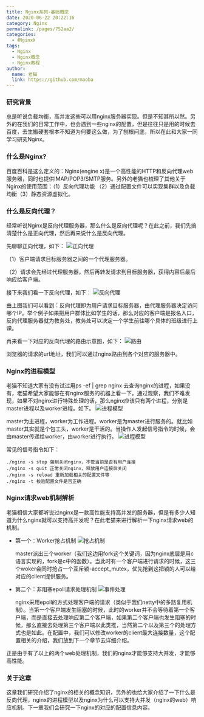 ```yaml
---
title: Nginx系列-基础概念
date: 2020-06-22 20:22:16
category: Nginx
permalink: /pages/752aa2/
categories: 
  - 《Nginx》
tags: 
  - Nginx
  - Nginx概念
  - Nginx教程
author: 
  name: 老猫
  link: https://github.com/maoba
---
```


### 研究背景

总是听说负载均衡，高并发这些可以用nginx服务器实现。但是不知其所以然。另外的在我们的日常工作中，也会遇到一些nginx的配置，但是往往只是用的时候去百度，去生搬硬套根本不知道为何要这么做，为了刨根问底，所以在此和大家一同学习研究Nginx。

### 什么是Nginx?

百度百科是这么定义的：Nginx(engine x)是一个高性能的HTTP和反向代理web服务器，同时也提供IMAP/POP3/SMTP服务。另外的老猫也梳理了其他关于Nginx的使用范围：（1）反向代理功能 （2）通过配置文件可以实现集群以及负载均衡（3）静态资源虚拟化。
<!-- more -->
### 什么是反向代理？

经常听说Nginx是反向代理服务器，那么什么是反向代理呢？在此之前，我们先搞清楚什么是正向代理，然后再来说什么是反向代理。

先聊聊正向代理，如下：
![正向代理](https://cdn.ktdaddy.com/architecture/nginx/zx.png)

（1）客户端请求目标服务器之间的一个代理服务器。

（2）请求会先经过代理服务器，然后再转发请求到目标服务器，获得内容后最后响应给客户端。

接下来我们看一下反向代理，如下：
![反向代理](https://cdn.ktdaddy.com/architecture/nginx/fx.png)

由上图我们可以看到：反向代理即为用户请求目标服务器，由代理服务器决定访问哪个IP。举个例子如果把用户群体比如学生的话，那么对应的客户端是报名入口，反向代理服务器就为教务处，教务处可以决定一个学生前往哪个具体的班级进行上课。

再来看一下对应的反向代理的路由示意图，如下：
![路由](https://cdn.ktdaddy.com/architecture/nginx/ly.png)

浏览器的请求的url地址，我们可以通过nginx路由到各个对应的服务器中。

### Nginx的进程模型

老猫不知道大家有没有试过用ps -ef | grep nginx 去查询nginx的进程，如果没有，老猫希望大家能够在有nginx服务的机器上看一下。通过观察，我们不难发现，如果不对nginx进行特殊处理的话，那么nginx应该只有两个进程，分别是master进程以及worker进程。如下。
![进程模型](https://cdn.ktdaddy.com/architecture/nginx/nxjc.png)

master为主进程，worker为工作进程。worker是为master进行服务的。就比如master其实就是个包工头，worker是干活的。当操作人发起信号指令的时候，会由master传递给worker，由worker进行执行。
![进程模型](https://cdn.ktdaddy.com/architecture/nginx/zljc.png)

常见的信号指令如下：

```
./nginx -s stop 强制关闭nginx，不管当前是否有用户连接
./nginx -s quit 正常关闭nginx，释放用户连接后关闭
./nginx -s reload 重新加载相关的配置文件等
./nginx -t 校验配置文件是否正确
```

### Nginx请求web机制解析

老猫相信大家都听说过nginx是一款高性能支持高并发的服务器，但是有多少人知道为什么nginx就可以支持高并发呢？在此老猫来进行解析一下nginx请求web的机制。

- 第一个：Worker抢占机制
  ![抢占机制](https://cdn.ktdaddy.com/architecture/nginx/qzjz.png)

  master派出三个worker（我们这边用fork这个关键词，因为nginx底层是用c语言实现的，fork是c中的函数）。当此时有一个客户端进行请求的时候，这三个woker会同时抢占一个互斥锁-accept_mutex，优先抢到这把锁的人可以给对应的client提供服务。

- 第二个：非阻塞epoll请求处理机制
  ![事件处理](https://cdn.ktdaddy.com/architecture/nginx/epoll.png)
  
  nginx采用epoll的方式处理客户端的请求（类似于我们netty中的多路复用机制）。当第一个客户端发生阻塞的时候，此时的worker并不会等待着第一个客户端，而是直接去处理响应第二个客户端，如果第二个客户端也发生阻塞的时候，那么直接去处理第三个客户端以此类推，当然第二个以及第三个的处理方式也是如此。在配置中，我们可以修改worker的client最大连接数量，这个配置相关的介绍，我们放到下一个章节去详细介绍。

正是由于有了以上的两个web处理机制，我们的nginx才能够支持大并发，才能够高性能。

### 关于这章

这章我们研究介绍了nginx的相关的概念知识，另外的也给大家介绍了一下什么是反向代理，nginx的进程模型以及nginx为什么可以支持大并发（nginx的web）响应机制。下一章我们会研究一下nginx的对应的配置信息内容。
